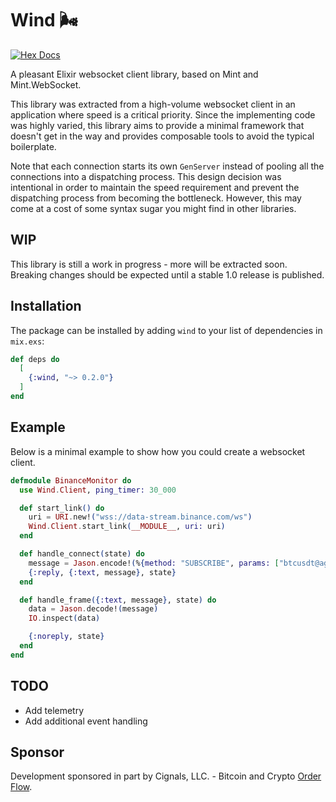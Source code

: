 # Wind 🌬️

[![Hex Docs](https://img.shields.io/badge/hex-docs-lightblue.svg)](https://hexdocs.pm/wind/)

A pleasant Elixir websocket client library, based on Mint and Mint.WebSocket.

This library was extracted from a high-volume websocket client in an
application where speed is a critical priority.  Since the implementing code
was highly varied, this library aims to provide a minimal framework that
doesn't get in the way and provides composable tools to avoid the typical
boilerplate.

Note that each connection starts its own `GenServer` instead of pooling all the
connections into a dispatching process.  This design decision was intentional
in order to maintain the speed requirement and prevent the dispatching process
from becoming the bottleneck.  However, this may come at a cost of some syntax
sugar you might find in other libraries.

## WIP

This library is still a work in progress - more will be extracted soon.
Breaking changes should be expected until a stable 1.0 release is published.

## Installation

The package can be installed by adding `wind` to your list of dependencies in `mix.exs`:

```elixir
def deps do
  [
    {:wind, "~> 0.2.0"}
  ]
end
```

## Example

Below is a minimal example to show how you could create a websocket client.

```elixir
defmodule BinanceMonitor do
  use Wind.Client, ping_timer: 30_000

  def start_link() do
    uri = URI.new!("wss://data-stream.binance.com/ws")
    Wind.Client.start_link(__MODULE__, uri: uri)
  end

  def handle_connect(state) do
    message = Jason.encode!(%{method: "SUBSCRIBE", params: ["btcusdt@aggTrade"], id: 1})
    {:reply, {:text, message}, state}
  end

  def handle_frame({:text, message}, state) do
    data = Jason.decode!(message)
    IO.inspect(data)

    {:noreply, state}
  end
end
```

## TODO

* Add telemetry
* Add additional event handling

## Sponsor

Development sponsored in part by Cignals, LLC. - Bitcoin and Crypto [Order Flow](https://cignals.io/).
